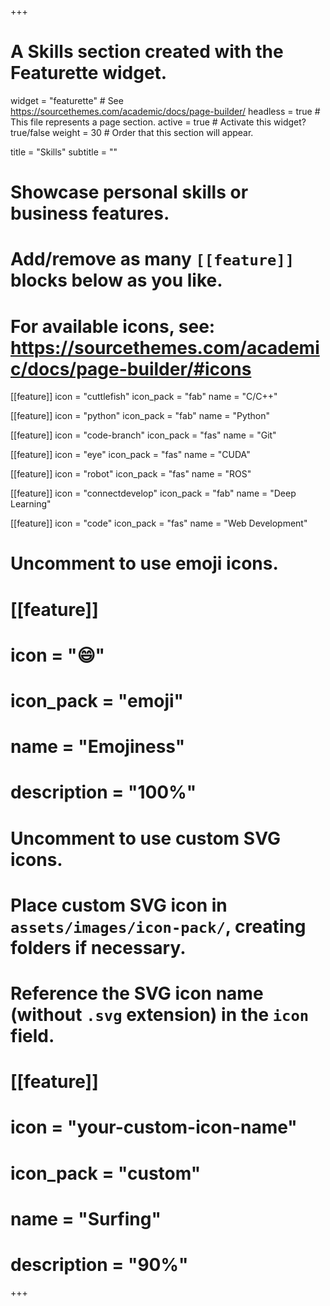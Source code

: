 +++
# A Skills section created with the Featurette widget.
widget = "featurette"  # See https://sourcethemes.com/academic/docs/page-builder/
headless = true  # This file represents a page section.
active = true  # Activate this widget? true/false
weight = 30  # Order that this section will appear.

title = "Skills"
subtitle = ""

# Showcase personal skills or business features.
# 
# Add/remove as many `[[feature]]` blocks below as you like.
# 
# For available icons, see: https://sourcethemes.com/academic/docs/page-builder/#icons

[[feature]]
  icon = "cuttlefish"
  icon_pack = "fab"
  name = "C/C++"

[[feature]]
  icon = "python"
  icon_pack = "fab"
  name = "Python"

[[feature]]
  icon = "code-branch"
  icon_pack = "fas"
  name = "Git"
  
[[feature]]
  icon = "eye"
  icon_pack = "fas"
  name = "CUDA"
  
[[feature]]
  icon = "robot"
  icon_pack = "fas"
  name = "ROS"

[[feature]]
  icon = "connectdevelop"
  icon_pack = "fab"
  name = "Deep Learning"
 
[[feature]]
  icon = "code"
  icon_pack = "fas"
  name = "Web Development"

# Uncomment to use emoji icons.
# [[feature]]
#  icon = ":smile:"
#  icon_pack = "emoji"
#  name = "Emojiness"
#  description = "100%"  

# Uncomment to use custom SVG icons.
# Place custom SVG icon in `assets/images/icon-pack/`, creating folders if necessary.
# Reference the SVG icon name (without `.svg` extension) in the `icon` field.
# [[feature]]
#  icon = "your-custom-icon-name"
#  icon_pack = "custom"
#  name = "Surfing"
#  description = "90%"

+++

